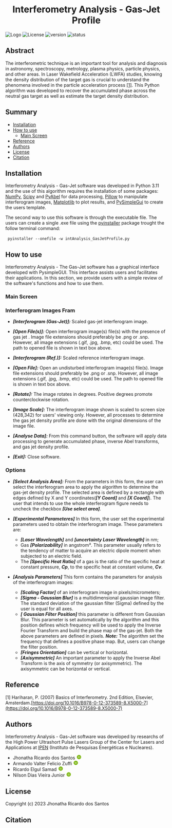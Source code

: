 # <h1 align = "center">Interferometry Analysis - Gas-Jet Profile </h1>
![Logo](https://github.com/JhonathaRicardo/InterferometryAnalysis_GasJetProfile/blob/main/Images/Intro_GasJet.jpg)
![License](https://img.shields.io/badge/license-MIT-green)
![version](https://img.shields.io/badge/version-v.1.0-green)
![status](https://img.shields.io/badge/status-under%20development-green)
## Abstract
The interferometric technique is an important tool for analysis and diagnosis in astronomy, spectroscopy, metrology, plasma physics, particle physics, and other areas. In Laser Wakefield Acceleration (LWFA) studies, knowing the density distribution of the target gas is crucial to understand the phenomena involved in the particle acceleration process [[1]](#reference).
This Python algorithm was developed to recover the accumulated phase across the neutral gas target as well as estimate the target density distribution.

## Summary
* [Installation](#installation)
* [How to use](#how-to-use)
  * [Main Screen](#main-screen)
* [Reference](#reference)
* [Authors](#authors)
* [License](#license)
* [Citation](#citation)

## Installation
Interferometry Analysis - Gas-Jet software was developed in Python 3.11 and the use of this algorithm requires the installation of some packages: [NumPy](https://numpy.org/), [Scipy](https://scipy.org/) and [PyAbel](https://pyabel.readthedocs.io/en/latest/index.html) for data processing, [Pillow](https://pypi.org/project/Pillow/) to manipulate interferogram images, [Matplotlib](https://matplotlib.org/stable/index.html) to plot results, and
[PySimpleGui](https://www.pysimplegui.org/en/latest/) to create the users template.

The second way to use this software is through the executable file. The users can create a single .exe file using the [pyinstaller](https://pyinstaller.org/en/stable/) package trought the follow terminal command:

<code>   pyinstaller --onefile -w intAnalysis_GasJetProfile.py                </code>

## How to use
Interferometry Analysis - The Gas-Jet software has a graphical interface developed with PysimpleGUI. This interface assists users and facilitates their applications.
In this section, we provide users with a simple review of the software's functions and how to use them.
### Main Screen
### Interferogram Images Fram
- ***[Interferogram (Gas-Jet)]:*** Scaled gas-jet interferogram image.

- ***[Open File(s)]:*** Open interferogram image(s) file(s) with the presence of gas jet . Image file extensions should preferably be .png or .snp. However, all image extensions (.gif, .jpg, .bmp, etc) could be used. The path to opened file is shown in text box above.  

- ***[Interferogram (Ref.)]:*** Scaled reference interferogram image.

- ***[Open File]:*** Open an undisturbed interferogram image(s) file(s). Image file extensions should preferably be .png or .snp. However, all image extensions (.gif, .jpg, .bmp, etc) could be used. The path to opened file is shown in text box above.  
 
- ***[Rotate]:*** The image rotates in degrees. Positive degrees promote counterclockwise rotation.  

- ***[Image Scale]:*** The interferogram image shown is scaled to screen size (428,342) for users' viewing only. However, all processes to determine the gas jet density profile are done with the original dimensions of the image file.

- ***[Analyse Data]:*** From this command button, the software will apply data processing to generate accumulated phase, inverse Abel transforms, and gas jet density profile.

- ***[Exit]:*** Close software.

### Options
- ***[Select Analysis Area]:*** From the parameters in this form, the user can select the interferogram area to apply the algorithm to determine the gas-jet density profile. The selected area is defined by a rectangle with edges defined by X and Y coordinates(***[Y Coord]*** and ***[X Coord]***).
The user that intends to use the whole interferogram figure needs to uncheck the checkbox ***[Use select area]***.

- ***[Experimental Parameteres]*** In this form, the user set the experimental parameters used to obtain the interferogram image. These parameters are:
  - ***[Laser Wavelength]*** and ***[uncertainty Laser Wavelength]*** in nm;
  - Gas ***[Polarizability]*** in angstrom³. This parameter usually refers to the tendency of matter to acquire an electric dipole moment when subjected to an electric field.
   - The ***[Specific Heat Ratio]*** of a gas is the ratio of the specific heat at constant pressure, ***Cp***, to the specific heat at constant volume, ***Cv***.

- ***[Analysis Parameters]*** This form contains the parameters for analysis of the interferogram images:
  - ***[Scaling Factor]*** of an interferogram image in pixels/micrometers;
  - ***[Sigma - Gaussian Blur]*** is a multidimensional gaussian image filter. The standard deviation of the gaussian filter (Sigma) defined by the user is equal for all axes.
  - ***[ Gaussian Filter Position]*** this parameter is different from Gaussian Blur. This parameter is set automatically by the algorithm and this position defines which frequency will be used to apply the Inverse Fourier Transform and build the phase map of the gas-jet.
Both the above parameters are defined in pixels. ***Note:*** The algorithm set the frequency that defines a positive phase map.  But, users can change the filter position.
  - ***[Fringes Orientation]*** can be vertical or horizontal.
  - ***[Axisymmetric]*** An important parameter to apply the Inverse Abel Transform is the axis of symmetry (or axisymmetric). The axisymmetric can be horizontal or vertical.
## Reference
[1] Hariharan, P. (2007) Basics of Interferometry. 2nd Edition, Elsevier, Amsterdam.[https://doi.org/10.1016/B978-0-12-373589-8.X5000-7](https://doi.org/10.1016/B978-0-12-373589-8.X5000-7)
## Authors
Interferometry Analysis - Gas-Jet software was developed by researchs of the High Power Ultrashort Pulse Lasers Group of the Center for Lasers and Applications at [IPEN](https://www.ipen.br/portal_por/portal/default.php) (Instituto de Pesquisas Energéticas e Nucleares).
* Jhonatha Ricardo dos Santos [![logo_ORCID](/Images/logo_ORCID.png)](https://orcid.org/0000-0001-7877-0580)
* Armando Valter Felicio Zuffi [![logo_ORCID](/Images/logo_ORCID.png)](https://orcid.org/0000-0001-5705-1499)
* Ricardo Elgul Samad [![logo_ORCID](/Images/logo_ORCID.png)](https://orcid.org/0000-0001-7762-8961)
* Nilson Dias Vieira Junior [![logo_ORCID](/Images/logo_ORCID.png)](https://orcid.org/0000-0003-0092-9357)

## License
Copyright (c) 2023 Jhonatha Ricardo dos Santos

## Citation

